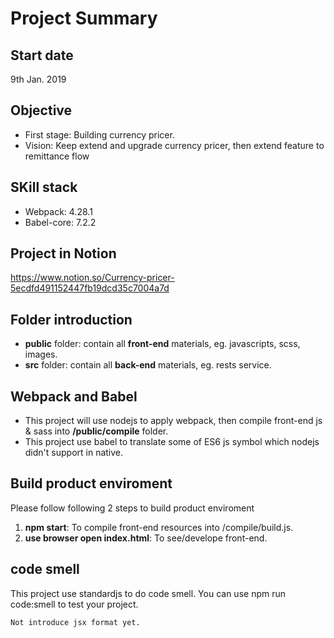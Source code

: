 # Project Summary

## Start date

9th Jan. 2019

## Objective

- First stage: Building currency pricer.
- Vision: Keep extend and upgrade currency pricer, then extend feature to remittance flow

## SKill stack

- Webpack: 4.28.1
- Babel-core: 7.2.2

## Project in Notion

https://www.notion.so/Currency-pricer-5ecdfd491152447fb19dcd35c7004a7d

## Folder introduction

- **public** folder: contain all **front-end** materials, eg. javascripts, scss, images.
- **src** folder: contain all **back-end** materials, eg. rests service.

## Webpack and Babel

- This project will use nodejs to apply webpack, then compile front-end js & sass into **/public/compile** folder.
- This project use babel to translate some of ES6 js symbol which nodejs didn't support in native.

## Build product enviroment

Please follow following 2 steps to build product enviroment

1. **npm start**: To compile front-end resources into /compile/build.js.
2. **use browser open index.html**: To see/develope front-end.

## code smell
This project use standardjs to do code smell.
You can use npm run code:smell to test your project.

`Not introduce jsx format yet.`